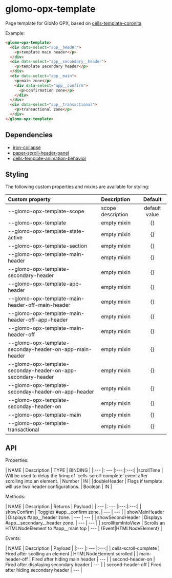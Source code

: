 # glomo-opx-template

Page template for GloMo OPX, based on [cells-template-coronita](https://globaldevtools.bbva.com/bitbucket/projects/TP/repos/cells-template-coronita/browse)

Example:
```html
<glomo-opx-template>
  <div data-select="app__header">
    <p>template main header</p>  
  </div>
  <div data-select="app__secondary__header">
    <p>template secondary header</p>  
  </div>
  <div data-select="app__main">
    <p>main zone</p>
    <div data-select="app__confirm">
      <p>confirmation zone</p>  
    </div>
  </div>
  <div data-select="app__transactional">
    <p>transactional zone</p>  
  </div>
</glomo-opx-template>
```

## Dependencies

* [iron-collapse](https://github.com/PolymerElements/iron-collapse)
* [paper-scroll-header-panel](https://github.com/PolymerElements/paper-scroll-header-panel)
* [cells-template-animation-behavior](https://globaldevtools.bbva.com/bitbucket/projects/CBH/repos/cells-template-animation-behavior/browse)

## Styling

The following custom properties and mixins are available for styling:

| Custom property | Description     | Default        |
|:----------------|:----------------|:--------------:|
| --glomo-opx-template-scope      | scope description | default value  |
| --glomo-opx-template  | empty mixin     | {}             |
| --glomo-opx-template-state-active  | empty mixin     | {}             |
| --glomo-opx-template-section  | empty mixin     | {}             |
| --glomo-opx-template-main-header  | empty mixin     | {}             |
| --glomo-opx-template-secondary-header  | empty mixin     | {}             |
| --glomo-opx-template-app-header  | empty mixin     | {}             |
| --glomo-opx-template-main-header-off-main-header  | empty mixin     | {}             |
| --glomo-opx-template-main-header-off-app-header  | empty mixin     | {}             |
| --glomo-opx-template-main-header-off  | empty mixin     | {}             |
| --glomo-opx-template-seconday-header-on-app-main-header  | empty mixin     | {}             |
| --glomo-opx-template-seconday-header-on-app-secondary-header  | empty mixin     | {}             |
| --glomo-opx-template-seconday-header-on-app-header  | empty mixin     | {}             |
| --glomo-opx-template-seconday-header-on  | empty mixin     | {}             |
| --glomo-opx-template-main  | empty mixin     | {}             |
| --glomo-opx-template-transactional  | empty mixin     | {}             |

## API

Properties:

| NAME | Description | TYPE | BINDING |
|:--- |: --- |:---:|:---:|
|scrollTime | Will be used to delay the firing of 'cells-scroll-complete' event after scrolling into an element. | Number | IN |
|doubleHeader | Flags if template will use two header configurations. | Boolean | IN | 

Methods:

| NAME | Description | Returns | Payload |
|:--- |: --- |:---:|:---:|
| showConfirm | Toggles #app__confirm zone. | --- | --- |
| showMainHeader | Displays #app__header zone. | --- | --- |
| showSecondHeader | Displays #app__secondary__header zone. | --- | --- |
| scrollItemIntoView | Scrolls an HTMLNodeElement to #app__main top | --- | {Event|HTMLNodeElement} |

Events:

| NAME | Description | Payload |
|:--- |: --- |:---:|
| cells-scroll-complete | Fired after scolling an element | HTMLNodeElement scrolled |
| main-header-off | Fired after hiding main header | --- |
| second-header-on | Fired after displaying secondary header | --- |
| second-header-off | Fired after hiding secondary header | --- |
